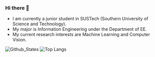 ### Hi there 👋

<!--
**Tangent-H/Tangent-H** is a ✨ _special_ ✨ repository because its `README.md` (this file) appears on your GitHub profile.

Here are some ideas to get you started:

- 🔭 I’m currently working on ...
- 🌱 I’m currently learning ...
- 👯 I’m looking to collaborate on ...
- 🤔 I’m looking for help with ...
- 💬 Ask me about ...
- 📫 How to reach me: ...
- 😄 Pronouns: ...
- ⚡ Fun fact: ...
-->
- I am currently a junior student in SUSTech (Southern University of Science and Technology).
- My major is Information Engineering under the Department of EE.
- My current research interests are Machine Learning and Computer Vision.

![Github_States](https://github-readme-stats-rosy-kappa.vercel.app/api?username=Tangent-H&count_private=true&hide_border=true) ![Top Langs](https://github-readme-stats-rosy-kappa.vercel.app/api/top-langs/?username=Tangent-H&layout=donut&hide_border=true&exclude_repo=vercel_repo,RM2023_Energy_Mechanism,dvgl,EE326-Digital-Image-Processing-Lab&hide=javascript,html)

